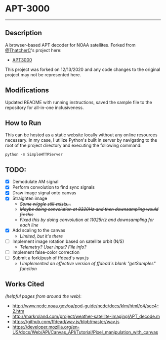 # APT-3000

----------

## Description

A browser-based APT decoder for NOAA satellites.  Forked from [@ThatcherC](https://github.com/ThatcherC)'s project here: 

  - [APT3000](https://github.com/ThatcherC/APT3000)

This project was forked on 12/13/2020 and any code changes to the original project may not be represented here.

## Modifications

Updated README with running instructions, saved the sample file to the repository for all-in-one inclusiveness.

## How to Run

This can be hosted as a static website locally without any online resources necessary.  In my case, I utilize Python's built in server by navigating to the root of the project directory and executing the following command:

```
python -m SimpleHTTPServer
```

## TODO:
- [x] Demodulate AM signal
- [x] Perform convolution to find sync signals
- [x] Draw image signal onto canvas
- [x] Straighten image
  - ~~*Some wiggle still exists...*~~
  - ~~*Maybe doing convolution at 8320Hz and then downsampling would fix this*~~
  - *Fixed this by doing convolution at 11025Hz and downsampling for each line*
- [x] Add scaling to the canvas
  - *Limited, but it's there*
- [ ] Implement image rotation based on satellite orbit (N/S)
  - *Telemetry? User input? File info?*
- [ ] Implement false-color correction
- [ ] Submit a fork/push of ffdead's wav.js
  - *I implemented an effective version of ffdead's blank "getSamples" function*

## Works Cited

*(helpful pages from around the web)*:
- http://www.ncdc.noaa.gov/oa/pod-guide/ncdc/docs/klm/html/c4/sec4-2.htm
- http://markroland.com/project/weather-satellite-imaging/APT_decode.m
- https://github.com/ffdead/wav.js/blob/master/wav.js
- https://developer.mozilla.org/en-US/docs/Web/API/Canvas_API/Tutorial/Pixel_manipulation_with_canvas

